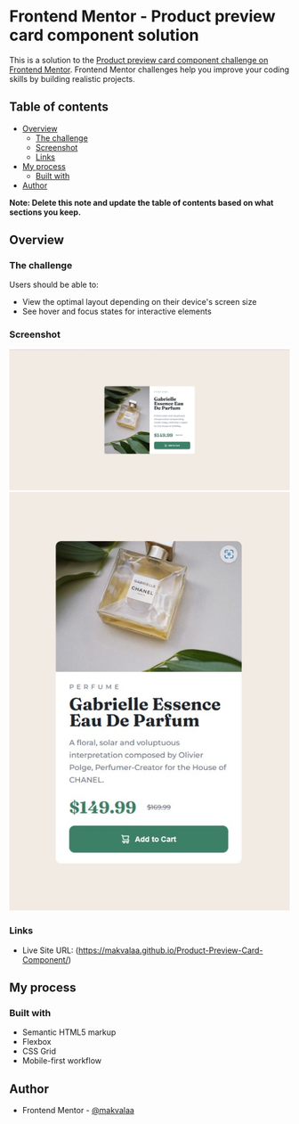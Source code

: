 # Frontend Mentor - Product preview card component solution

This is a solution to the [Product preview card component challenge on Frontend Mentor](https://www.frontendmentor.io/challenges/product-preview-card-component-GO7UmttRfa). Frontend Mentor challenges help you improve your coding skills by building realistic projects. 

## Table of contents

- [Overview](#overview)
  - [The challenge](#the-challenge)
  - [Screenshot](#screenshot)
  - [Links](#links)
- [My process](#my-process)
  - [Built with](#built-with)
- [Author](#author)

**Note: Delete this note and update the table of contents based on what sections you keep.**

## Overview

### The challenge

Users should be able to:

- View the optimal layout depending on their device's screen size
- See hover and focus states for interactive elements

### Screenshot

![desktop view](Screenshot-desktop.jpg)
![mobile view](Screenshot-mobile.jpg)

### Links

- Live Site URL: (https://makvalaa.github.io/Product-Preview-Card-Component/)

## My process

### Built with

- Semantic HTML5 markup
- Flexbox
- CSS Grid
- Mobile-first workflow

## Author

- Frontend Mentor - [@makvalaa](https://www.frontendmentor.io/profile/Makvalaa)


